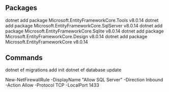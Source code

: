 ﻿#

## Packages

dotnet add package Microsoft.EntityFrameworkCore.Tools v8.0.14
dotnet add package Microsoft.EntityFrameworkCore.SqlServer v8.0.14
dotnet add package Microsoft.EntityFrameworkCore.Sqlite v8.0.14
dotnet add package Microsoft.EntityFrameworkCore.Design v8.0.14
dotnet add package Microsoft.EntityFrameworkCore v8.0.14

## Commands
dotnet ef migrations add init
dotnet ef database update 


New-NetFirewallRule -DisplayName "Allow SQL Server" -Direction Inbound -Action Allow -Protocol TCP -LocalPort 1433

